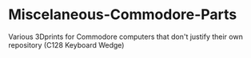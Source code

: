 # Miscelaneous-Commodore-Parts
Various 3Dprints for Commodore computers that don't justify their own repository (C128 Keyboard Wedge)

